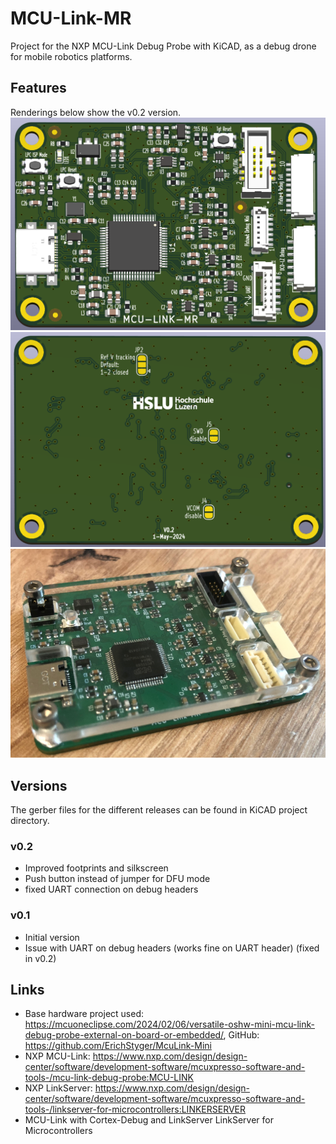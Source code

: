 # MCU-Link-MR

Project for the NXP MCU-Link Debug Probe with KiCAD, as a debug drone for mobile robotics platforms.

## Features
Renderings below show the v0.2 version.
![top PCB](images/top.png)
![bottom PCB](images/bottom.png)
![bottom PCB](images/enclosure_v0.1.png)

## Versions
The gerber files for the different releases can be found in KiCAD project directory.

### v0.2
- Improved footprints and silkscreen
- Push button instead of jumper for DFU mode
- fixed UART connection on debug headers

### v0.1
- Initial version
- Issue with UART on debug headers (works fine on UART header) (fixed in v0.2)

## Links
- Base hardware project used: https://mcuoneclipse.com/2024/02/06/versatile-oshw-mini-mcu-link-debug-probe-external-on-board-or-embedded/, GitHub: https://github.com/ErichStyger/McuLink-Mini
- NXP MCU-Link: https://www.nxp.com/design/design-center/software/development-software/mcuxpresso-software-and-tools-/mcu-link-debug-probe:MCU-LINK
- NXP LinkServer: https://www.nxp.com/design/design-center/software/development-software/mcuxpresso-software-and-tools-/linkserver-for-microcontrollers:LINKERSERVER
- MCU-Link with Cortex-Debug and LinkServer
LinkServer for Microcontrollers
